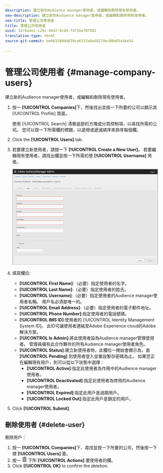 ```yaml
---
description: 建立新的Audience manager使用者，或編輯和刪除現有使用者。
seo-description: 建立新的Audience manager使用者，或編輯和刪除現有使用者。
seo-title: 管理公司使用者
title: 管理公司使用者
uuid: 32c8a4e1-c29c-44d2-8cd4-f4f1be707492
translation-type: tm+mt
source-git-commit: be661580da839ce6332a0ad827dec08e854abe54

---
```



# 管理公司使用者 {#manage-company-users}

建立新的Audience manager使用者，或編輯和刪除現有使用者。

<!-- t_manage_company_users.xml -->

1. 按一 **[!UICONTROL Companies]**&#x200B;下，然後找出並按一下所要的公司以顯示其 [!UICONTROL Profile] 頁面。

   使用 [!UICONTROL Search] 清單底部的方塊或分頁控制項，以尋找所需的公司。 您可以按一下所需欄的標題，以遞增或遞減順序來排序每個欄。
1. Click the **[!UICONTROL Users]** tab.
1. 若要建立新使用者，請按一下 **[!UICONTROL Create a New User]**。 若要編輯現有使用者，請找出欄並按一下所需的使 **[!UICONTROL Username]** 用者。

   ![](assets/users.png)

1. 填寫欄位: 

   * **[!UICONTROL First Name]**:（必要）指定使用者的名字。
   * **[!UICONTROL Last Name]**:（必要）指定使用者的姓氏。
   * **[!UICONTROL Username]**:（必要）指定使用者的Audience manager使用者名稱。 用戶名必須是唯一的。
   * **[!UICONTROL Email Address]**:（必要）指定使用者的電子郵件地址。
   * **[!UICONTROL Phone Number]**:指定使用者的電話號碼。
   * **[!UICONTROL IMS ID]**:使用者的 [!UICONTROL Identity Management System ID]。 此ID可讓使用者連結至Adobe Experience cloud的Adobe解決方案。
   * **[!UICONTROL Is Admin]**:將此使用者設為Audience manager管理使用者。 管理員擁有此合作夥伴的所有Audience manager使用者角色。
   * **[!UICONTROL Status]**:建立新使用者時，此欄位一開始會顯示為，直 **[!UICONTROL Pending]** 到使用者登入並重設暫存密碼為止。 如果您正在編輯現有用戶，則可以從以下狀態中選擇：
      * **[!UICONTROL Active]**:指定此使用者為作用中的Audience manager使用者。
      * **[!UICONTROL Deactivated]**:指定此使用者為停用的Audience manager使用者。
      * **[!UICONTROL Expired]**:指定此用戶是過期用戶。
      * **[!UICONTROL Locked Out]**:指定此用戶是鎖定的用戶。

1. Click **[!UICONTROL Submit]**.

## 刪除使用者 {#delete-user}

刪除用戶：

1. 按一 **[!UICONTROL Companies]**&#x200B;下、尋找並按一下所要的公司，然後按一下標 **[!UICONTROL Users]** 簽。
1. 按一 ![](assets/icon_delete.png) 下所 **[!UICONTROL Actions]** 要使用者的欄。
1. Click **[!UICONTROL OK]** to confirm the deletion.
